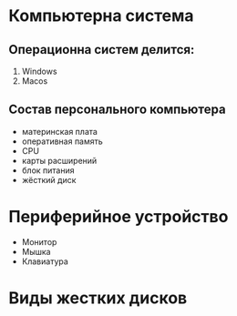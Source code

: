 # Компьютерна система 

## Операционна систем делится:
1. Windows
2. Macos

## Состав персонального компьютера 
* материнская плата
* оперативная память
* CPU
* карты расширений
* блок питания
* жёсткий диск

# Периферийное устройство
* Монитор
* Мышка
* Клавиатура

# Виды жестких дисков
